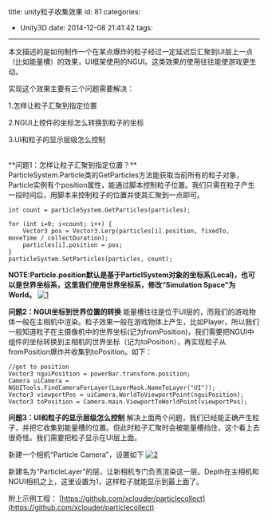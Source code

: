 title: unity粒子收集效果
id: 81
categories:
  - Unity3D
date: 2014-12-08 21:41:42
tags:
---

本文描述的是如何制作一个在某点爆炸的粒子经过一定延迟后汇聚到UI层上一点（比如能量槽）的效果，UI框架使用的NGUI。这类效果的使用往往能使游戏更生动。

实现这个效果主要有三个问题需要解决：

1.怎样让粒子汇聚到指定位置

2.NGUI上控件的坐标怎么转换到粒子的坐标

3.UI和粒子的显示层级怎么控制

<div> </div>
<div>**问题1：怎样让粒子汇聚到指定位置？**</div>
<div>ParticleSystem.Particle类的GetParticles方法能获取当前所有的粒子对象，Particle实例有个position属性，能通过脚本控制粒子位置。我们只需在粒子产生一段时间后，用脚本来控制粒子的位置并使其汇聚到一点即可。</div>

```
int count = particleSystem.GetParticles(particles);

for (int i=0; i<count; i++) {
	Vector3 pos = Vector3.Lerp(particles[i].position, fixedTo, moveTime / collectDuration);
	particles[i].position = pos;
}
particleSystem.SetParticles(particles, count);
```


**NOTE:Particle.position默认是基于ParticlSystem对象的坐标系(Local)，也可以是世界坐标系，这里我们使用世界坐标系，修改“Simulation Space”为World。**
[![](/images/f11afffd986872506e767db299ec05c9e2eea04f.png "1")](http://xclouder-wordpress.stor.sinaapp.com/uploads/2014/12/1.png)

**问题2：NGUI坐标到世界位置的转换**
能量槽往往是位于UI层的，而我们的游戏物体一般在主相机中渲染。粒子效果一般在游戏物体上产生，比如Player，所以我们一般知道粒子在主摄像机中的世界坐标(记为fromPosition)，我们需要把NGUI中组件的坐标转换到主相机的世界坐标（记为toPosition），再实现粒子从fromPosition爆炸并收集到toPosition。如下：
```
//get to position
Vector3 nguiPosition = powerBar.transform.position;
Camera uiCamera = NGUITools.FindCameraForLayer(LayerMask.NameToLayer("UI"));
Vector3 viewportPos = uiCamera.WorldToViewportPoint(nguiPosition);
Vector3 toPosition = Camera.main.ViewportToWorldPoint(viewportPos);
```

**问题3：UI和粒子的显示层级怎么控制**
解决上面两个问题，我们已经能正确产生粒子，并把它收集到能量槽的位置。但此时粒子汇聚时会被能量槽挡住，这个看上去很奇怪。我们需要把粒子显示在UI层上面。

新建一个相机“Particle Camera”，设置如下
[![](/images/2ce1d994ef93624e3189f112c4d2885d0acec84f.png "2")](http://xclouder-wordpress.stor.sinaapp.com/uploads/2014/12/2.png)

新建名为“ParticleLayer”的层，让新相机专门负责渲染这一层。Depth在主相机和NGUI相机之上，这里设置为1，这样粒子就能显示到最上面了。

附上示例工程：
[https://github.com/xclouder/particlecollect](https://github.com/xclouder/particlecollect)